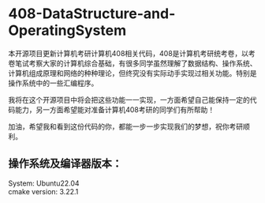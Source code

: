 # 408-DataStructure-and-OperatingSystem

本开源项目更新计算机考研计算机408相关代码，408是计算机考研统考卷，以考卷笔试考察大家的计算机综合基础，有很多同学虽然理解了数据结构、操作系统、计算机组成原理和网络的种种理论，但终究没有实际动手实现过相关功能。特别是操作系统中的一些汇编程序。

我将在这个开源项目中将会把这些功能一一实现，一方面希望自己能保持一定的代码能力，另一方面希望能对准备计算机408考研的同学们有所帮助！

加油，希望我和看到这份代码的你，都能一步一步实现我们的梦想，祝你考研顺利。


## 操作系统及编译器版本：
System: Ubuntu22.04  
cmake version: 3.22.1  

